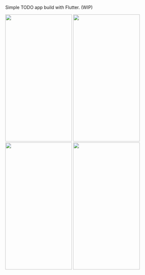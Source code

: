 
Simple TODO app build with Flutter. (WIP)


<img src="https://github.com/natanportilho/task-manager/blob/master/source/check_todos.gif" width="210" height="400" /> <img src="https://github.com/natanportilho/task-manager/blob/master/source/color_themes.gif" width="210" height="400" /> <img src="https://github.com/natanportilho/task-manager/blob/master/source/create_category.gif" width="210" height="400" /> <img src="https://github.com/natanportilho/task-manager/blob/master/source/create_todo.gif" width="210" height="400" />
